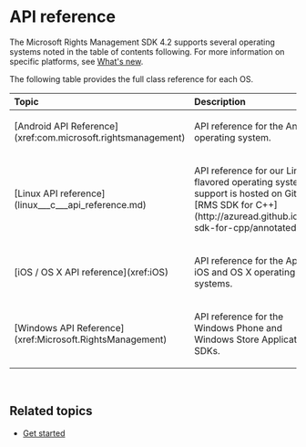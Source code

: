 API reference
============================================================

The Microsoft Rights Management SDK 4.2 supports several operating systems noted in the table of contents following. For more information on specific platforms, see [What's new](release_notes.md).

The following table provides the full class reference for each OS.

<table>
<colgroup>
<col width="50%" />
<col width="50%" />
</colgroup>
<thead>
<tr class="header">
<th align="left">Topic</th>
<th align="left">Description</th>
</tr>
</thead>
<tbody>
<tr class="odd">
<td align="left"><p>[Android API Reference](xref:com.microsoft.rightsmanagement)</p></td>
<td align="left"><p>API reference for the Android operating system.</p></td>
</tr>
<tr class="even">
<td align="left"><p>[Linux API reference](linux___c___api_reference.md)</p></td>
<td align="left"><p>API reference for our Linux flavored operating system support is hosted on Github - [RMS SDK for C++](http://azuread.github.io/rms-sdk-for-cpp/annotated.html).</p></td>
</tr>
<tr class="odd">
<td align="left"><p>[iOS / OS X API reference](xref:iOS)</p></td>
<td align="left"><p>API reference for the Apple iOS and OS X operating systems.</p></td>
</tr>
<tr class="even">
<td align="left"><p>[Windows API Reference](xref:Microsoft.RightsManagement)</p></td>
<td align="left"><p>API reference for the Windows Phone and Windows Store Applications SDKs.</p></td>
</tr>
</tbody>
</table>

 

<span id="related_topics"></span>Related topics
-----------------------------------------------

* [Get started](get_started.md)
 

 



